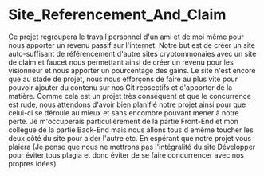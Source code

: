 # Site_Referencement_And_Claim

Ce projet regroupera le travail personnel d'un ami et de moi même pour nous apporter un revenu passif sur l'internet. Notre but est de créer un site auto-suffisant de référencement d'autre sites cryptommonaies avec un site de claim et faucet nous permettant ainsi de  créer un revenu pour les visionneur et nous apporter un pourcentage des gains. Le site n'est encore que au stade de projet, nous nous efforçons de faire au plus vite pour pouvoir ajouter du contenu sur nos Git repsectifs et d'apporter de la matière. Comme cela est un projet très conséquent et que le concurrence est rude, nous attendons d'avoir bien planifié notre projet ainsi pour que celui-ci se déroule au mieux et sans encombre pouvant mener à notre perte. Je m'occuperais particulièrement de la partie Front-End et mon collègue de la partie Back-End mais nous allons tous d emême toucher les deux côté du site pour aider l'autre etc. En espérant que notre projet vous plaiera (Je pense que nous ne mettrons pas l'intégralité du site Développer pour éviter tous plagia et donc éviter de se faire concurrencer avec nos propres idées)
